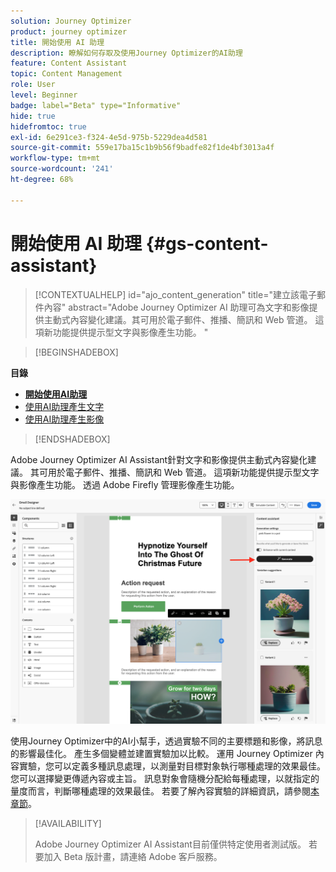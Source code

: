 ```yaml
---
solution: Journey Optimizer
product: journey optimizer
title: 開始使用 AI 助理
description: 瞭解如何存取及使用Journey Optimizer的AI助理
feature: Content Assistant
topic: Content Management
role: User
level: Beginner
badge: label="Beta" type="Informative"
hide: true
hidefromtoc: true
exl-id: 6e291ce3-f324-4e5d-975b-5229dea4d581
source-git-commit: 559e17ba15c1b9b56f9badfe82f1de4bf3013a4f
workflow-type: tm+mt
source-wordcount: '241'
ht-degree: 68%

---
```


# 開始使用 AI 助理 {#gs-content-assistant}

>[!CONTEXTUALHELP]
>id="ajo_content_generation"
>title="建立該電子郵件內容"
>abstract="Adobe Journey Optimizer AI 助理可為文字和影像提供主動式內容變化建議。其可用於電子郵件、推播、簡訊和 Web 管道。 這項新功能提供提示型文字與影像產生功能。 "

>[!BEGINSHADEBOX]

**目錄**

* **[開始使用AI助理](gs-generative.md)**
* [使用AI助理產生文字](generative-content.md)
* [使用AI助理產生影像](generative-image.md)

>[!ENDSHADEBOX]

Adobe Journey Optimizer AI Assistant針對文字和影像提供主動式內容變化建議。 其可用於電子郵件、推播、簡訊和 Web 管道。 這項新功能提供提示型文字與影像產生功能。 透過 Adobe Firefly 管理影像產生功能。

![](assets/image-gen-ai.png)

使用Journey Optimizer中的AI小幫手，透過實驗不同的主要標題和影像，將訊息的影響最佳化。 產生多個變體並建置實驗加以比較。 運用 Journey Optimizer 內容實驗，您可以定義多種訊息處理，以測量對目標對象執行哪種處理的效果最佳。 您可以選擇變更傳遞內容或主旨。 訊息對象會隨機分配給每種處理，以就指定的量度而言，判斷哪種處理的效果最佳。 若要了解內容實驗的詳細資訊，請參閱[本章節](../campaigns/content-experiment.md)。

>[!AVAILABILITY]
>
>Adobe Journey Optimizer AI Assistant目前僅供特定使用者測試版。 若要加入 Beta 版計畫，請連絡 Adobe 客戶服務。
